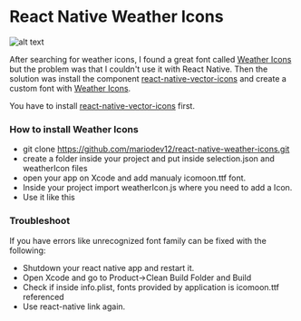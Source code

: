 # React Native Weather Icons

![alt text](https://camo.githubusercontent.com/0cc2a70059ed45e7eb0e845aa576e12eeefb9b93/687474703a2f2f692e696d6775722e636f6d2f586d5a573271332e706e67)

After searching for weather icons, I found a great font called [Weather Icons]( https://github.com/erikflowers/weather-icons) but the problem was that I couldn't use it with React Native. Then the solution was install the component [react-native-vector-icons](https://github.com/oblador/react-native-vector-icons) and create a custom font with [Weather Icons]( https://github.com/erikflowers/weather-icons).

You have to install [react-native-vector-icons](https://github.com/oblador/react-native-vector-icons) first.

### How to install Weather Icons

 - git clone https://github.com/mariodev12/react-native-weather-icons.git
 - create a folder inside your project and put inside selection.json and weatherIcon files
 - open your app on Xcode and add manualy icomoon.ttf font.
 - Inside your project import weatherIcon.js where you need to add a Icon.
 - Use it like this <Icon name="wi-day-sunny" />

### Troubleshoot

If you have errors like unrecognized font family can be fixed with the following:

- Shutdown your react native app and restart it.
- Open Xcode and go to Product->Clean Build Folder and Build
- Check if inside info.plist, fonts provided by application is icomoon.ttf referenced
- Use react-native link again.
